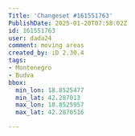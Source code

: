 ```yaml
---
Title: 'Changeset #161551763'
PublishDate: 2025-01-20T07:58:02Z
id: 161551763
user: dada24
comment: moving areas
created_by: iD 2.30.4
tags:
- Montenegro
- Budva
bbox:
  min_lon: 18.8525477
  min_lat: 42.287013
  max_lon: 18.8525957
  max_lat: 42.2870516

---
```

